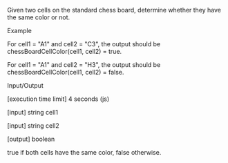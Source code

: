 Given two cells on the standard chess board, determine whether they have the same color or not.

Example

For cell1 = "A1" and cell2 = "C3", the output should be
chessBoardCellColor(cell1, cell2) = true.



For cell1 = "A1" and cell2 = "H3", the output should be
chessBoardCellColor(cell1, cell2) = false.



Input/Output

[execution time limit] 4 seconds (js)

[input] string cell1

[input] string cell2

[output] boolean

true if both cells have the same color, false otherwise.
